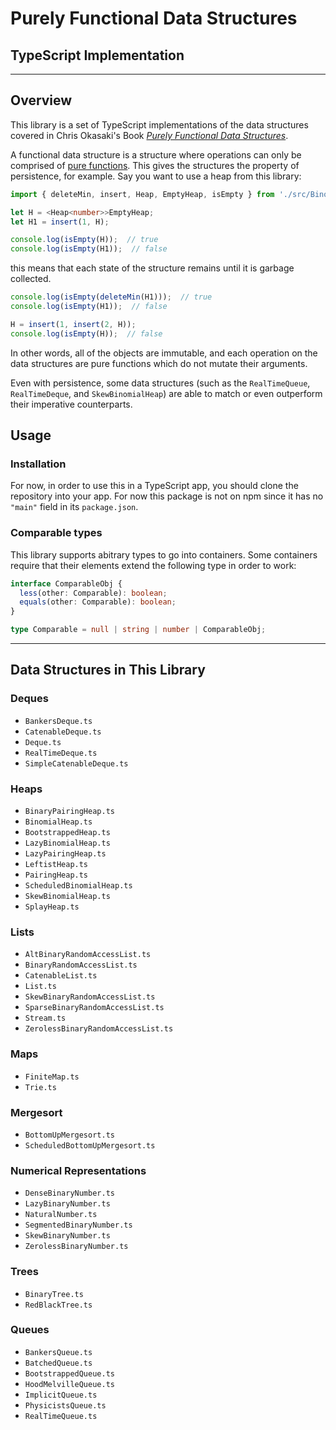 # Purely Functional Data Structures
## TypeScript Implementation

---

## Overview

This library is a set of TypeScript implementations of the data structures
covered in Chris Okasaki's Book
[<i>Purely Functional Data Structures</i>](https://www.amazon.com/Purely-Functional-Data-Structures-Okasaki/dp/0521663504).

A functional data structure is a structure where operations can only be comprised of
[pure functions](https://en.wikipedia.org/wiki/Pure_function). This gives the structures the property of persistence,
for example. Say you want to use a heap from this library:

```ts
import { deleteMin, insert, Heap, EmptyHeap, isEmpty } from './src/BinomialHeap.ts';

let H = <Heap<number>>EmptyHeap;
let H1 = insert(1, H);

console.log(isEmpty(H));  // true
console.log(isEmpty(H1));  // false
```

this means that each state of the structure remains until it is garbage collected.

```ts
console.log(isEmpty(deleteMin(H1)));  // true
console.log(isEmpty(H1));  // false

H = insert(1, insert(2, H));
console.log(isEmpty(H));  // false
```

In other words, all of the objects are immutable, and each operation on the data
structures are pure functions which do not mutate their arguments.

Even with persistence, some data structures (such as the `RealTimeQueue`, `RealTimeDeque`, and
`SkewBinomialHeap`) are able to match or even outperform their imperative counterparts.

## Usage

### Installation

For now, in order to use this in a TypeScript app, you should clone the repository into your app. For now this package is not on npm since it has no `"main"` field in its `package.json`.

### Comparable types

This library supports abitrary types to go into containers. Some containers require that their elements extend the following type in order to work:

```ts
interface ComparableObj {
  less(other: Comparable): boolean;
  equals(other: Comparable): boolean;
}

type Comparable = null | string | number | ComparableObj;
```

---

## Data Structures in This Library

### Deques

- `BankersDeque.ts`
- `CatenableDeque.ts`
- `Deque.ts`
- `RealTimeDeque.ts`
- `SimpleCatenableDeque.ts`

### Heaps

- `BinaryPairingHeap.ts`
- `BinomialHeap.ts`
- `BootstrappedHeap.ts`
- `LazyBinomialHeap.ts`
- `LazyPairingHeap.ts`
- `LeftistHeap.ts`
- `PairingHeap.ts`
- `ScheduledBinomialHeap.ts`
- `SkewBinomialHeap.ts`
- `SplayHeap.ts`

### Lists

- `AltBinaryRandomAccessList.ts`
- `BinaryRandomAccessList.ts`
- `CatenableList.ts`
- `List.ts`
- `SkewBinaryRandomAccessList.ts`
- `SparseBinaryRandomAccessList.ts`
- `Stream.ts`
- `ZerolessBinaryRandomAccessList.ts`

### Maps

- `FiniteMap.ts`
- `Trie.ts`

### Mergesort

- `BottomUpMergesort.ts`
- `ScheduledBottomUpMergesort.ts`

### Numerical Representations

- `DenseBinaryNumber.ts`
- `LazyBinaryNumber.ts`
- `NaturalNumber.ts`
- `SegmentedBinaryNumber.ts`
- `SkewBinaryNumber.ts`
- `ZerolessBinaryNumber.ts`

### Trees

- `BinaryTree.ts`
- `RedBlackTree.ts`

### Queues

- `BankersQueue.ts`
- `BatchedQueue.ts`
- `BootstrappedQueue.ts`
- `HoodMelvilleQueue.ts`
- `ImplicitQueue.ts`
- `PhysicistsQueue.ts`
- `RealTimeQueue.ts`
